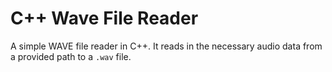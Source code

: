 # C++ Wave File Reader
A simple WAVE file reader in C++. It reads in the necessary audio data from a provided path to a `.wav` file.
